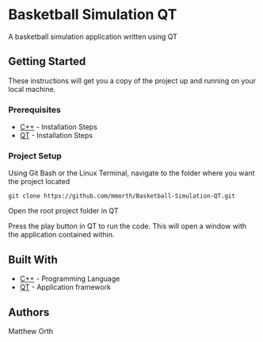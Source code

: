 # Basketball Simulation QT
A basketball simulation application written using QT

## Getting Started
These instructions will get you a copy of the project up and running on your local machine.

### Prerequisites
* [C++](https://www.tutorialspoint.com/cplusplus/cpp_environment_setup.htm) - Installation Steps
* [QT](http://doc.qt.io/qt-5/gettingstarted.html) - Installation Steps

### Project Setup
Using Git Bash or the Linux Terminal, navigate to the folder where you want the project located

```
git clone https://github.com/mmorth/Basketball-Simulation-QT.git
```
Open the root project folder in QT

Press the play button in QT to run the code. This will open a window with the application contained within.

## Built With
* [C++](https://www.tutorialspoint.com/cplusplus/cpp_environment_setup.htm) - Programming Language
* [QT](http://doc.qt.io/qt-5/gettingstarted.html) - Application framework

## Authors
Matthew Orth
